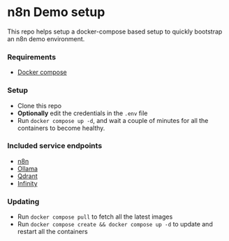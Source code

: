 # n8n Demo setup

This repo helps setup a docker-compose based setup to quickly bootstrap an n8n demo environment.

### Requirements
- [Docker compose](https://docs.docker.com/compose/)

### Setup
- Clone this repo
- **Optionally** edit the credentials in the `.env` file
- Run `docker compose up -d`, and wait a couple of minutes for all the containers to become healthy.

### Included service endpoints
- [n8n](http://localhost:5678/)
- [Ollama](http://localhost:11434/)
- [Qdrant](http://localhost:6333/dashboard)
- [Infinity](http://localhost:7997/docs)

### Updating
- Run `docker compose pull` to fetch all the latest images
- Run `docker compose create && docker compose up -d` to update and restart all the containers
